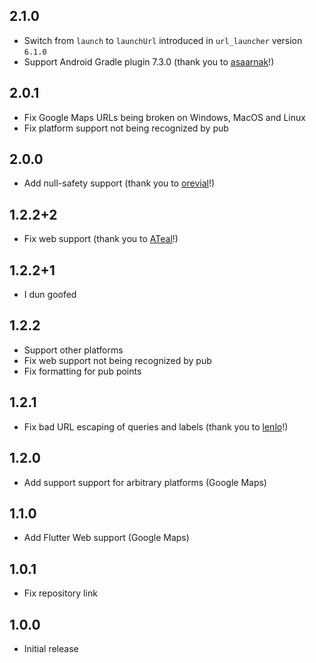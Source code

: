 ## 2.1.0

* Switch from `launch` to `launchUrl` introduced in `url_launcher` version `6.1.0`
* Support Android Gradle plugin 7.3.0 (thank you to [asaarnak](https://github.com/asaarnak)!)

## 2.0.1

* Fix Google Maps URLs being broken on Windows, MacOS and Linux
* Fix platform support not being recognized by pub

## 2.0.0

* Add null-safety support (thank you to [orevial](https://github.com/orevial)!)

## 1.2.2+2

* Fix web support (thank you to [ATeal](https://github.com/ATeal)!)

## 1.2.2+1

* I dun goofed

## 1.2.2

* Support other platforms
* Fix web support not being recognized by pub
* Fix formatting for pub points

## 1.2.1

* Fix bad URL escaping of queries and labels (thank you to [lenlo](https://github.com/lenlo)!)

## 1.2.0

* Add support support for arbitrary platforms (Google Maps)

## 1.1.0

* Add Flutter Web support (Google Maps)

## 1.0.1

* Fix repository link

## 1.0.0

* Initial release
